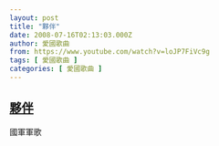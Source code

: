 ```yaml
---
layout: post
title: "夥伴"
date: 2008-07-16T02:13:03.000Z
author: 愛國歌曲
from: https://www.youtube.com/watch?v=loJP7FiVc9g
tags: [ 愛國歌曲 ]
categories: [ 愛國歌曲 ]
---
```

<!--1216174383000-->
[夥伴](https://www.youtube.com/watch?v=loJP7FiVc9g)
------

<div>
國軍軍歌
</div>
